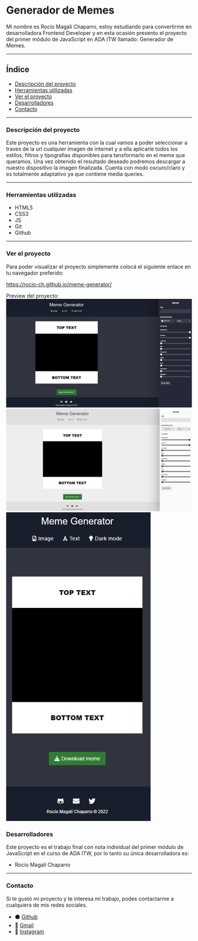 # Generador de Memes

Mi nombre es Rocío Magalí Chaparro, estoy estudiando para convertirme en desarrolladora Frontend Developer y en esta ocasión presento el proyecto del primer módulo de JavaScript en ADA ITW llamado: Generador de Memes.
***

## Índice

- [Descripción del proyecto](#Descripción-del-proyecto)
- [Herramientas utilizadas](#Herramientas-utilizadas)
- [Ver el proyecto](#ver-el-proyecto)
- [Desarrolladores](#desarrolladores)
- [Contacto](#contacto)

***

### Descripción del proyecto

Este proyecto es una herramienta con la cual vamos a poder seleccionar a traves de la url cualquier imagen de internet y a ella aplicarle todos los estilos, filtros y tipografias disponibles para tansformarlo en el meme que queramos. Una vez obtenido el resultado deseado podremos descargar a nuestro dispositivo la imagen finalizada. Cuenta con modo oscuro/claro y es totalmente adaptativo ya que contiene media queries.

***

### Herramientas utilizadas
- HTML5
- CSS3
- JS
- Git
- Github

***

### Ver el proyecto
Para poder visualizar el proyecto simplemente colocá el siguiente enlace en tu navegador preferido:

https://rocio-ch.github.io/meme-generator/

Preview del proyecto:
![Preview del portfolio](/images/mg-darkMode-preview.jpg)
![Preview del portfolio](/images/mg-lightMode-preview.jpg)
![Preview del portfolio](/images/mg-mobile-preview.jpg)

### Desarrolladores
Este proyecto es el trabajo final con nota individual del primer módulo de JavaScript en el curso de ADA ITW, por lo tanto su única desarrolladora es:
- Rocío Magalí Chaparro


***
### Contacto
Si te gustó mi proyecto y te interesa mi trabajo, podes contactarme a cualquiera de mis redes sociales.

- ⚫ <a href="https://github.com/Rocio-Ch" name="github">Github</a> 
- 📧 <a href="mailto:rociomagali77@gmail.com" name="mail">Gmail</a>
- 🔗 <a href="https://www.instagram.com/rmc_nails/?hl=es" name="instagram" >Instagram</a>
